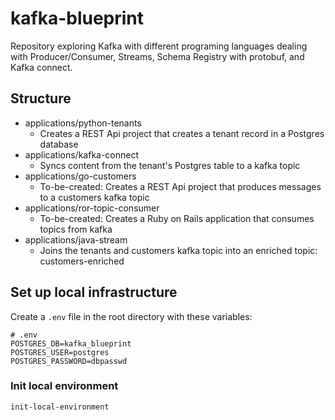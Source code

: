 # kafka-blueprint
Repository exploring Kafka with different programing languages dealing with Producer/Consumer, Streams, Schema Registry with protobuf, and Kafka connect.

## Structure
- applications/python-tenants
  - Creates a REST Api project that creates a tenant record in a Postgres database
- applications/kafka-connect
  - Syncs content from the tenant's Postgres table to a kafka topic
- applications/go-customers
  - To-be-created: Creates a REST Api project that produces messages to a customers kafka topic
- applications/ror-topic-consumer
  - To-be-created: Creates a Ruby on Rails application that consumes topics from kafka
- applications/java-stream
  - Joins the tenants and customers kafka topic into an enriched topic: customers-enriched

## Set up local infrastructure
Create a `.env` file in the root directory with these variables:
```
# .env
POSTGRES_DB=kafka_blueprint
POSTGRES_USER=postgres
POSTGRES_PASSWORD=dbpasswd
```

### Init local environment
  ```
  init-local-environment
  ```
